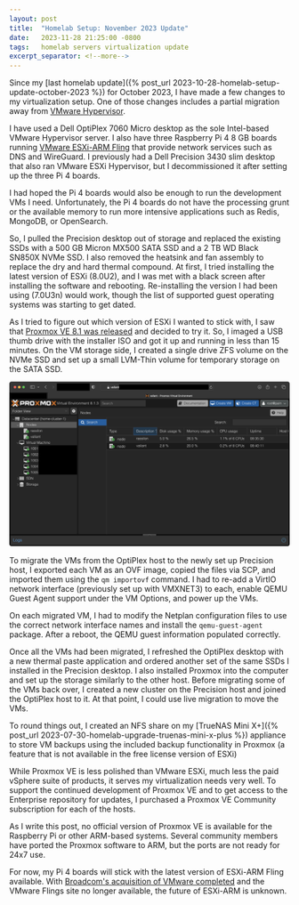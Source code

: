 ```yaml
---
layout: post
title:  "Homelab Setup: November 2023 Update"
date:   2023-11-28 21:25:00 -0800
tags:   homelab servers virtualization update
excerpt_separator: <!--more-->
---
```


Since my [last homelab update]({% post_url 2023-10-28-homelab-setup-update-october-2023 %}) for October 2023, I have made a few changes to my virtualization setup. One of those changes includes a partial migration away from [VMware Hypervisor](https://www.vmware.com/products/vsphere-hypervisor.html).

I have used a Dell OptiPlex 7060 Micro desktop as the sole Intel-based VMware Hypervisor server. <!--more--> I also have three Raspberry Pi 4 8 GB boards running [VMware ESXi-ARM Fling](https://customerconnect.vmware.com/downloads/get-download?downloadGroup=ESXI-ARM) that provide network services such as DNS and WireGuard. I previously had a Dell Precision 3430 slim desktop that also ran VMware ESXi Hypervisor, but I decommissioned it after setting up the three Pi 4 boards.

I had hoped the Pi 4 boards would also be enough to run the development VMs I need. Unfortunately, the Pi 4 boards do not have the processing grunt or the available memory to run more intensive applications such as Redis, MongoDB, or OpenSearch.

So, I pulled the Precision desktop out of storage and replaced the existing SSDs with a 500 GB Micron MX500 SATA SSD and a 2 TB WD Black SN850X NVMe SSD. I also removed the heatsink and fan assembly to replace the dry and hard thermal compound. At first, I tried installing the latest version of ESXi (8.0U2), and I was met with a black screen after installing the software and rebooting. Re-installing the version I had been using (7.0U3n) would work, though the list of supported guest operating systems was starting to get dated.

As I tried to figure out which version of ESXi I wanted to stick with, I saw that [Proxmox VE 8.1 was released](https://www.proxmox.com/en/about/press-releases/proxmox-virtual-environment-8-1) and decided to try it. So, I imaged a USB thumb drive with the installer ISO and got it up and running in less than 15 minutes. On the VM storage side, I created a single drive ZFS volume on the NVMe SSD and set up a small LVM-Thin volume for temporary storage on the SATA SSD.

[![Screenshot of the Proxmox VE web interface showing a single cluster](/assets/images/homelab/proxmox-web-ui.png "Proxmox VE web interface showing a cluster")](/assets/images/homelab/proxmox-web-ui.png)

To migrate the VMs from the OptiPlex host to the newly set up Precision host, I exported each VM as an OVF image, copied the files via SCP, and imported them using the `qm importovf` command. I had to re-add a VirtIO network interface (previously set up with VMXNET3) to each, enable QEMU Guest Agent support under the VM Options, and power up the VMs.

On each migrated VM, I had to modify the Netplan configuration files to use the correct network interface names and install the `qemu-guest-agent` package. After a reboot, the QEMU guest information populated correctly.

Once all the VMs had been migrated, I refreshed the OptiPlex desktop with a new thermal paste application and ordered another set of the same SSDs I installed in the Precision desktop. I also installed Proxmox into the computer and set up the storage similarly to the other host. Before migrating some of the VMs back over, I created a new cluster on the Precision host and joined the OptiPlex host to it. At that point, I could use live migration to move the VMs.

To round things out, I created an NFS share on my [TrueNAS Mini X+]({% post_url 2023-07-30-homelab-upgrade-truenas-mini-x-plus %}) appliance to store VM backups using the included backup functionality in Proxmox (a feature that is not available in the free license version of ESXi)

While Proxmox VE is less polished than VMware ESXi, much less the paid vSphere suite of products, it serves my virtualization needs very well. To support the continued development of Proxmox VE and to get access to the Enterprise repository for updates, I purchased a Proxmox VE Community subscription for each of the hosts.

As I write this post, no official version of Proxmox VE is available for the Raspberry Pi or other ARM-based systems. Several community members have ported the Proxmox software to ARM, but the ports are not ready for 24x7 use.

For now, my Pi 4 boards will stick with the latest version of ESXi-ARM Fling available. With [Broadcom's acquisition of VMware completed](https://investors.broadcom.com/news-releases/news-release-details/broadcom-completes-acquisition-vmware) and the VMware Flings site no longer available, the future of ESXi-ARM is unknown.
